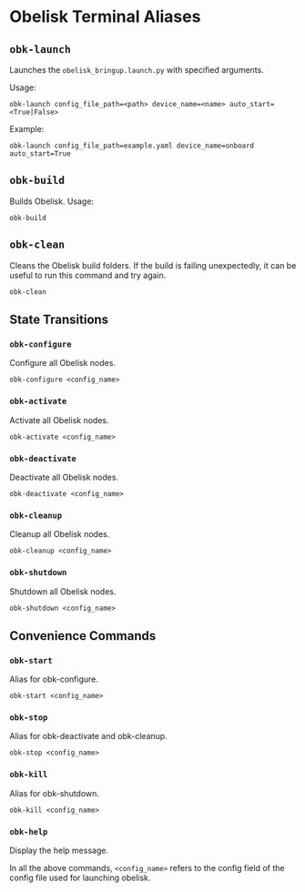# Obelisk Terminal Aliases

## `obk-launch`
Launches the `obelisk_bringup.launch.py` with specified arguments.

Usage:
```
obk-launch config_file_path=<path> device_name=<name> auto_start=<True|False>
```
Example:
```
obk-launch config_file_path=example.yaml device_name=onboard auto_start=True
```

## `obk-build`
Builds Obelisk.
Usage:
```
obk-build
```

## `obk-clean`
Cleans the Obelisk build folders. If the build is failing unexpectedly, it can be useful to run this command and try again.
```
obk-clean
```

## State Transitions
### `obk-configure`
Configure all Obelisk nodes.
```
obk-configure <config_name>
```

### `obk-activate`
Activate all Obelisk nodes.
```
obk-activate <config_name>
```

### `obk-deactivate`
Deactivate all Obelisk nodes.
```
obk-deactivate <config_name>
```

### `obk-cleanup`
Cleanup all Obelisk nodes.
```
obk-cleanup <config_name>
```

### `obk-shutdown`
Shutdown all Obelisk nodes.
```
obk-shutdown <config_name>
```

## Convenience Commands

### `obk-start`
Alias for obk-configure.
```
obk-start <config_name>
```

### `obk-stop`
Alias for obk-deactivate and obk-cleanup.
```
obk-stop <config_name>
```

### `obk-kill`
Alias for obk-shutdown.
```
obk-kill <config_name>
```

### `obk-help`
Display the help message.

In all the above commands, `<config_name>` refers to the config field of the config file used for launching obelisk.

